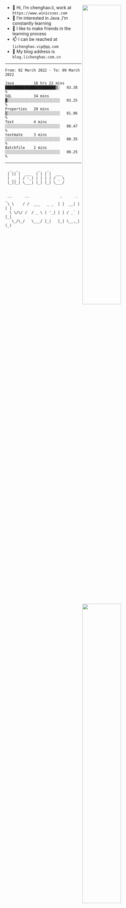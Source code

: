 [<img align="right" width="50%" src="https://github-readme-stats.vercel.app/api?username=lichlaughing&show_icons=true">](https://metrics.lecoq.io/ouuan?template=classic)
- 👋 Hi, I’m chenghao.li, work at `https://www.winicssec.com`
- 👀 I’m interested in Java ,I’m constantly learning
- 💞️ I like to make friends in the learning process
- 📫 I can be reached at `lichenghao.vip@qq.com`
- 🔗 My blog address is `blog.lichenghao.com.cn`


------
<!--START_SECTION:waka-->

```text
From: 02 March 2022 - To: 09 March 2022

Java         16 hrs 22 mins  ███████████████████████▒░   93.38 %
SQL          34 mins         ▓░░░░░░░░░░░░░░░░░░░░░░░░   03.25 %
Properties   20 mins         ▒░░░░░░░░░░░░░░░░░░░░░░░░   01.96 %
Text         4 mins          ░░░░░░░░░░░░░░░░░░░░░░░░░   00.47 %
textmate     3 mins          ░░░░░░░░░░░░░░░░░░░░░░░░░   00.35 %
Batchfile    2 mins          ░░░░░░░░░░░░░░░░░░░░░░░░░   00.25 %
```

<!--END_SECTION:waka-->

------

[<img align="right" width="50%" src="https://www.clustrmaps.com/map_v2.png?cl=ffffff&w=300&t=tt&d=o2HGaalky8OiHBxnoPq9wPYTNv7qpo8ua9FG06sBqt4&co=2d78ad&ct=ffffff">](https://github.com/lichlaughing)

```
  _  _         _   _       
 | || |  ___  | | | |  ___ 
 | __ | / -_) | | | | / _ \
 |_||_| \___| |_| |_| \___/
                           
```
```
 __      __              _      _     _ 
 \ \    / /  ___   _ _  | |  __| |   | |
  \ \/\/ /  / _ \ | '_| | | / _` |   |_|
   \_/\_/   \___/ |_|   |_| \__,_|   (_)
                                        
```
